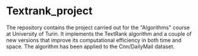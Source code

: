 # Textrank_project
The repository contains the project carried out for the "Algorithms" course at University of Turin. It implements the TextRank algorithm and a couple of new versions that improve its computational efficiency in both time and space. The algorithm has been applied to the Cnn/DailyMail dataset.
